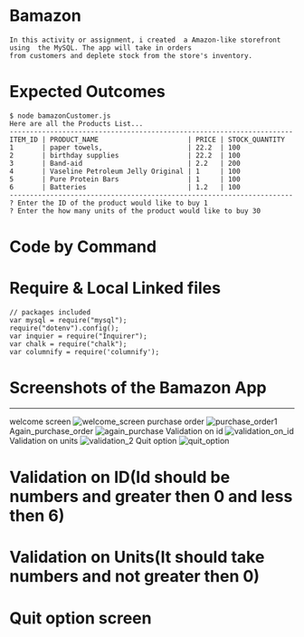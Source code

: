 # Bamazon
    In this activity or assignment, i created  a Amazon-like storefront using  the MySQL. The app will take in orders 
    from customers and deplete stock from the store's inventory.
    
# Expected Outcomes
    $ node bamazonCustomer.js
    Here are all the Products List...
    ----------------------------------------------------------------------
    ITEM_ID | PRODUCT_NAME                      | PRICE | STOCK_QUANTITY
    1       | paper towels,                     | 22.2  | 100            
    2       | birthday supplies                 | 22.2  | 100            
    3       | Band-aid                          | 2.2   | 200            
    4       | Vaseline Petroleum Jelly Original | 1     | 100           
    5       | Pure Protein Bars                 | 1     | 100            
    6       | Batteries                         | 1.2   | 100           
    ----------------------------------------------------------------------
    ? Enter the ID of the product would like to buy 1
    ? Enter the how many units of the product would like to buy 30
    
# Code by Command

# Require & Local Linked files
                 
    // packages included
    var mysql = require("mysql");
    require("dotenv").config();
    var inquier = require("Inquirer");
    var chalk = require("chalk");
    var columnify = require('columnify');


# Screenshots of the Bamazon App
------------------------------------------------------------------------------------------------------------------------------------
welcome screen
![welcome_screen](https://user-images.githubusercontent.com/48188772/60480034-a370bc00-9c4d-11e9-9732-9b5b39c8f058.png)
purchase order
![purchase_order1](https://user-images.githubusercontent.com/48188772/60480076-d3b85a80-9c4d-11e9-9850-ba4f9f2527e9.png)
Again_purchase_order
![again_purchase](https://user-images.githubusercontent.com/48188772/60480096-e16de000-9c4d-11e9-9e9c-1f9d609079cc.png)
Validation on id
![validation_on_id](https://user-images.githubusercontent.com/48188772/60480107-ecc10b80-9c4d-11e9-8233-3d724e0d7c4b.png)
Validation on units
![validation_2](https://user-images.githubusercontent.com/48188772/60480125-f9ddfa80-9c4d-11e9-81cd-b358b1847891.png)
Quit option
![quit_option](https://user-images.githubusercontent.com/48188772/60480136-07938000-9c4e-11e9-8ccf-16eab2295938.png)

# Validation on ID(Id should be numbers and greater then 0 and less then 6)


# Validation on Units(It should take numbers and not greater then 0)


# Quit option screen

